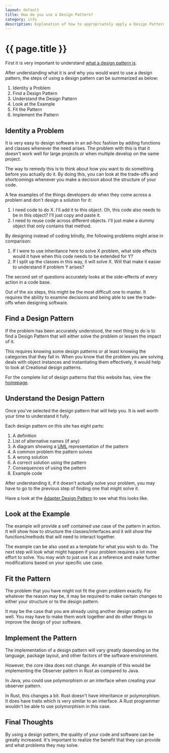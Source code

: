 ```yaml
---
layout: default
title: How do you use a Design Pattern?
category: info
description: Explanation of how to appropriately apply a Design Pattern.
---
```


{{ page.title }}
================

First it is very important to understand [what a design pattern is][what].

After understanding what it is and why you would want to use a design pattern,
the steps of using a design pattern can be summarized as below:

1. Identity a Problem
2. Find a Design Pattern
3. Understand the Design Pattern
4. Look at the Example
5. Fit the Pattern
6. Implement the Pattern

## Identity a Problem

It is very easy to design software in an ad-hoc fashion by adding functions and
classes whenever the need arises. The problem with this is that it doesn't work
well for large projects or when multiple develop on the same project.

The way to remedy this is to think about how you want to do something before you
actually do it. By doing this, you can look at the trade-offs and shortcomings
whenever you make a decision about the structure of your code.

A few examples of the things developers do when they come across a problem and
don't design a solution for it:

1. I need code to do X. I'll add it to this object. Oh, this code also needs to
   be in this object? I'll just copy and paste it.
2. I need to reuse code across different objects. I'll just make a dummy object
   that only contains that method.

By designing instead of coding blindly, the following problems might arise
in comparison:

1. If I were to use inheritance here to solve X problem, what side effects would
   it have when this code needs to be extended for Y?
2. If I split up the classes in this way, it will solve X. Will that make it
   easier to understand if problem Y arises?

The second set of questions accurately looks at the side-effects of every action
in a code base.

Out of the six steps, this might be the most difficult one to master. It
requires the ability to examine decisions and being able to see the trade-offs
when designing software.

## Find a Design Pattern

If the problem has been accurately understood, the next thing to do is to find a
Design Pattern that will either solve the problem or lessen the impact of it.

This requires knowing some design patterns or at least knowing the categories
that they fall in. When you know that the problem you are solving deals with
object instances and instantiating them effectively, it would help to look at
Creational design patterns.

For the complete list of design patterns that this website has, view the
[homepage][home].

## Understand the Design Pattern

Once you've selected the design pattern that will help you. It is well worth
your time to understand it fully.

Each design pattern on this site has eight parts:

1. A definition
2. List of alternative names (if any)
3. A diagram showing a [UML][uml] representation of the pattern
4. A common problem the pattern solves
5. A wrong solution
6. A correct solution using the pattern
7. Consequences of using the pattern
8. Example code

After understanding it, if it doesn't actually solve your problem, you may have
to go to the previous step of finding one that might solve it.

Have a look at the [Adapter Design Pattern][adapter] to see what this looks
like.

## Look at the Example

The example will provide a self contained use case of the pattern in action. It
will show how to structure the classes/interfaces and it will show the
functions/methods that will need to interact together.

The example can be also used as a template for what you wish to do. The next
step will look what might happen if your problem requires a lot more effort to
solve. You may wish to just use it as a reference and make further
modifications based on your specific use case.


## Fit the Pattern

The problem that you have might not fit the given problem exactly. For whatever
the reason may be, it may be required to make certain changes to either your
structure or to the design pattern.

It may be the case that you are already using another design pattern as well.
You may have to make them work together and do other things to improve the
design of your software.

## Implement the Pattern

The implementation of a design pattern will vary greatly depending on the
language, package layout, and other factors of the software environment.

However, the core idea does not change. An example of this would be implementing
the Observer pattern in Rust as compared to Java.

In Java, you could use polymorphism or an interface when creating your observer
pattern.

In Rust, this changes a bit. Rust doesn't have inheritance or polymorphism. It
does have traits which is very similar to an interface. A Rust programmer
wouldn't be able to use polymorphism in this case.

## Final Thoughts

By using a design pattern, the quality of your code and software can be greatly
increased. It's important to realize the benefit that they can provide and what
problems they may solve.

[home]: /
[what]: /rust-design-patterns/what/
[observer]: /rust-design-patterns/observer/
[adapter]: /rust-design-patterns/adapter/
[uml]: http://en.wikipedia.org/wiki/Unified_Modeling_Language
